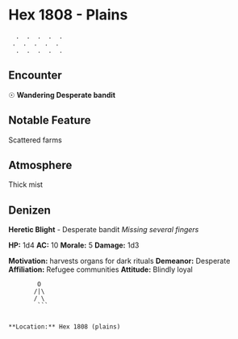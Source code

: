 # Hex 1808 - Plains
```
  .  .  .  .  .
 .  .  .  .  .
  .  .  .  .  .
```

## Encounter

☉ **Wandering Desperate bandit**

## Notable Feature

Scattered farms

## Atmosphere

Thick mist

## Denizen

**Heretic Blight** - Desperate bandit
*Missing several fingers*

**HP:** 1d4 **AC:** 10 **Morale:** 5
**Damage:** 1d3

**Motivation:** harvests organs for dark rituals
**Demeanor:** Desperate
**Affiliation:** Refugee communities
**Attitude:** Blindly loyal

```
        O
       /|\
       / \
        ```


**Location:** Hex 1808 (plains)
